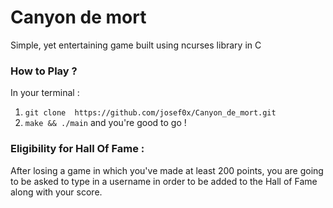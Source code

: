 # Canyon de mort
Simple, yet entertaining game built using ncurses library in C

### How to Play ?
In your terminal : 
1) ```git clone  https://github.com/josef0x/Canyon_de_mort.git```
2) ```make && ./main``` and you're good to go !

### Eligibility for Hall Of Fame :
After losing a game in which you've made at least 200 points,
you are going to be asked to type in a username in order to be added
to the Hall of Fame along with your score.
